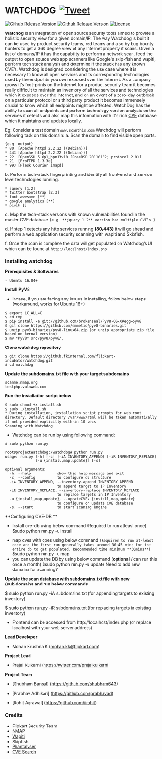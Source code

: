 # WATCHDOG &nbsp;[![Tweet](https://img.shields.io/twitter/url/http/shields.io.svg?style=social)](https://twitter.com/intent/tweet?text=WatchDog%20-%20An%20intelligent%20security%20scanner%20and%20a%20vulnerability%20Management%20Tool&url=https://github.com/flipkart-incubator/watchdog&via=prajalkulkarni&hashtags=security,infosec,productsecurity,bugbounty)

[![Github Release Version](https://img.shields.io/badge/release-V1.0-green.svg)](https://github.com/flipkart-incubator/watchdog)
[![Github Release Version](https://img.shields.io/badge/python-2.7-green.svg)](https://github.com/flipkart-incubator/watchdog)
[![License](https://img.shields.io/badge/License-Apache%202.0-green.svg)](https://github.com/flipkart-incubator/watchdog/blob/master/LICENSE)


**Watchog** is an integration of open source security tools aimed to provide a holistic security view for a given domain/IP. The way Watchdog is built it can be used by product security teams, red teams and also by bug bounty hunters to get a 360 degree view of any Internet property it scans. Given a list of domains/IP it has the capability to perform a network scan, feed the output to open source web app scanners like Google's skip-fish and wapiti, perform tech stack analysis and determine if the stack has any known CVE’s.
Watchdog is designed considering the use case where it is necessary to know all open services and its corresponding technologies used by the endpoints you own exposed over the Internet. As a company grows it’s foot-prints on the Internet for a product security team it becomes really difficult to maintain an inventory of all the services and technologies which it exposes over the Internet, and on an event of a zero-day outbreak on a particular protocol or a third party product it becomes immensely crucial to know which all endpoints might be affected. WatchDog has the ability to scan all endpoints and perform technology version analysis on the services it detects and also map this information with it's rich [CVE](https://github.com/cve-search/cve-search) database which it maintains and updates locally.

Eg: Consider a test domain ``www.scanthis.com`` 
Watchdog will perform following task on this domain:
a. Scan the domain to find visible open ports. 
```
{e.g. output}
* 80  [Apache httpd 2.2.22 ((Debian))]
* 443 [Apache httpd 2.2.22 ((Debian))]
* 22  [OpenSSH 5.8p1_hpn13v10 (FreeBSD 20110102; protocol 2.0)]
* 21  [ProFTPD 1.3.3e]
* 993 [Plesk Courier imapd]
```
b. Perform tech-stack fingerprinting and identify all front-end and service level technologies running.
```
* jquery [1.2]
* twitter bootstrap [2.3]
* font awesome [**]
* google analytics [**]
* piwik []
```
c. Map the tech-stack versions with known vulnerabilities found in the master CVE database.``{e.g. **jquery 1.2** version has multiple CVE’s }``

d. If step 1 detects any http services running **(80/443)** it will go ahead and perform a web application security scanning with wapiti and Skipfish.

f. Once the scan is complete the data will get populated on Watchdog’s UI which can be found at ``http://localhost/index.php``

### Installing watchdog

**Prerequisites & Softwares**
```
- Ubuntu 16.04+
```
**Install PyV8**

- Incase, if you are facing any issues in installing, follow below steps (workaround, works for Ubuntu 16+)
```
$ export LC_ALL=C
$ cd tmp
$ pip install -e git://github.com/brokenseal/PyV8-OS-X#egg=pyv8
$ git clone https://github.com/emmetio/pyv8-binaries.git
$ unzip pyv8-binaries/pyv8-linux64.zip (or unzip appropriate zip file based on kernal version)
$ mv *PyV8* src/pyv8/pyv8/.
```
**Clone watchdog repository**
```
$ git clone https://github.fkinternal.com/flipkart-incubator/watchdog.git
$ cd watchdog
```
**Update the subdomains.txt file with your target subdomains**
```e.g.:
scanme.nmap.org
testphp.vulnweb.com
  ```
**Run the installation script below**
```
$ sudo chmod +x install.sh
$ sudo ./install.sh
* During installation, installation script prompts for web root directory. Default directory /var/www/html will be taken automatically if not provided explicitly with-in 10 secs
Scanning with Watchdog
```
- Watchdog can be run by using following command:
```
$ sudo python run.py

root@projectWatchdog:/watchdog# python run.py
usage: run.py [-h] [-c] [-iA INVENTORY_APPEND] [-iR INVENTORY_REPLACE]
              [-u {install,map,update}] [-s]

optional arguments:
  -h, --help            show this help message and exit
  -c, --config          to configure db structure
  -iA INVENTORY_APPEND, --inventory-append INVENTORY_APPEND
                        to append target to IP Inventory
  -iR INVENTORY_REPLACE, --inventory-replace INVENTORY_REPLACE
                        to replace targets in IP Inventory
  -u {install,map,update}, --updateCVEs {install,map,update}
                        to configure or update CVE database
  -s, --start           to start scaning engine
```
**Configuring CVE-DB **

- Install cve-db using below command (Required to run atleast once)
$sudo python run.py -u install
* map cves with cpes using below command ``(Required to run at-least once and the first run generally takes around 30~45 mins for the entire db to get populated. Recommended time minimum **30mins**)``
$sudo python run.py -u map
* you can update the DB by using below command (**optional** / can run this once a month)
$sudo python run.py -u update
Need to add new domains for scanning?

**Update the scan database with subdomains.txt file with new (sub)domains and run below commands**

$ sudo python run.py -iA subdomains.txt (for appending targets to existing inventory)

$ sudo python run.py -iR subdomains.txt (for replacing targets in existing inventory)

* Frontend can be accessed from http://localhost/index.php (or replace localhost with your web server address)

**Lead Developer**

- Mohan Krushna K (mohan.kk@flipkart.com)

**Project Lead**

- Prajal Kulkarni (https://twitter.com/prajalkulkarni

**Project Team**

- [Shubham Bansal] (https://github.com/shubham643)

- [Prabhav Adhikari] (https://github.com/prabhavad)

- [Rohit Agrawal] (https://github.com/iirohit)

### Credits
- Flipkart Security Team
- NMAP
- [Wapiti](http://wapiti.sourceforge.net/)
- Skipfish
- [Phantalyser](https://github.com/mlconnor/phantalyzer)
- [CVE Search](https://github.com/cve-search/cve-search)
